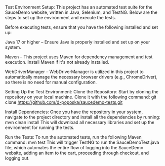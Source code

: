 Test Environment Setup:
This project has an automated test suite for the SauceDemo website, written in Java, Selenium, and TestNG. Below are the steps to set up the environment and execute the tests.

Before executing tests, ensure that you have the following installed and set up:

Java 17 or higher – Ensure Java is properly installed and set up on your system.

Maven – This project uses Maven for dependency management and test execution. Install Maven if it's not already installed.

WebDriverManager – WebDriverManager is utilized in this project to automatically manage the necessary browser drivers (e.g., ChromeDriver), so there is no need for manual configuration.

Setting Up the Test Environment:
Clone the Repository: 
Start by cloning the repository on your local machine. 
Clone it with the following command:
git clone https://github.com/d-poposka/saucedemo-tests.git

Install Dependencies: Once you have the repository in your system, navigate to the project directory and install all the dependencies by running:
mvn clean install
This will download all necessary libraries and set up the environment for running the tests.

Run the Tests: To run the automated tests, run the following Maven command:
mvn test
This will trigger TestNG to run the SauceDemoTest.java file, which automates the entire flow of logging into the SauceDemo website, adding an item to the cart, proceeding through checkout, and logging out.
